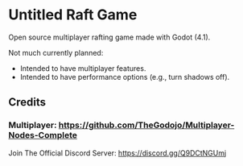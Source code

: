 # Untitled Raft Game

Open source multiplayer rafting game made with Godot (4.1).

Not much currently planned: 
- Intended to have multiplayer features.
- Intended to have performance options (e.g., turn shadows off).
## Credits
### Multiplayer: https://github.com/TheGodojo/Multiplayer-Nodes-Complete

Join The Official Discord Server: https://discord.gg/Q9DCtNGUmj
